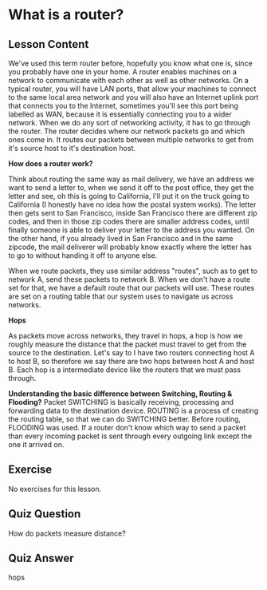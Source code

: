# What is a router?

## Lesson Content

We've used this term router before, hopefully you know what one is, since you probably have one in your home. A router enables machines on a network to communicate with each other as well as other networks. On a typical router, you will have LAN ports, that allow your machines to connect to the same local area network and you will also have an Internet uplink port that connects you to the Internet, sometimes you'll see this port being labelled as WAN, because it is essentially connecting you to a wider network. When we do any sort of networking activity, it has to go through the router. The router decides where our network packets go and which ones come in. It routes our packets between multiple networks to get from it's source host to it's destination host. 

<b>How does a router work?</b>

Think about routing the same way as mail delivery, we have an address we want to send a letter to, when we send it off to the post office, they get the letter and see, oh this is going to California, I'll put it on the truck going to California (I honestly have no idea how the postal system works). The letter then gets sent to San Francisco, inside San Francisco there are different zip codes, and then in those zip codes there are smaller address codes, until finally someone is able to deliver your letter to the address you wanted. On the other hand, if you already lived in San Francisco and in the same zipcode, the mail deliverer will probably know exactly where the letter has to go to without handing it off to anyone else. 

When we route packets, they use similar address "routes", such as to get to network A, send these packets to network B. When we don't have a route set for that, we have a default route that our packets will use. These routes are set on a routing table that our system uses to navigate us across networks.

<b>Hops</b>

As packets move across networks, they travel in hops, a hop is how we roughly measure the distance that the packet must travel to get from the source to the destination. Let's say to I have two routers connecting host A to host B, so therefore we say there are two hops between host A and host B. Each hop is a intermediate device like the routers that we must pass through.

<b>Understanding the basic difference between Switching, Routing & Flooding?</b>
Packet SWITCHING is basically receiving, processing and forwarding data to the destination device.
ROUTING is a process of creating the routing table, so that we can do SWITCHING better.
Before routing, FLOODING was used. If a router don't know which way to send a packet than every incoming packet is sent through every outgoing link except the one it arrived on.

## Exercise

No exercises for this lesson.

## Quiz Question

How do packets measure distance?

## Quiz Answer

hops
